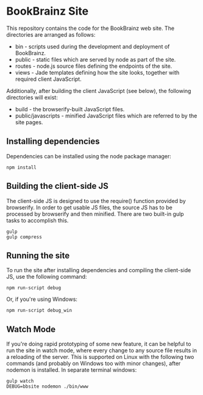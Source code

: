 BookBrainz Site
===============

This repository contains the code for the BookBrainz web site. The directories
are arranged as follows:

* bin - scripts used during the development and deployment of BookBrainz.
* public - static files which are served by node as part of the site.
* routes - node.js source files defining the endpoints of the site.
* views - Jade templates defining how the site looks, together with required
  client JavaScript.

Additionally, after building the client JavaScript (see below), the following
directories will exist:

* build - the browserify-built JavaScript files.
* public/javascripts - minified JavaScript files which are referred to by the
  site pages.

Installing dependencies
-----------------------

Dependencies can be installed using the node package manager:

    npm install

Building the client-side JS
---------------------------

The client-side JS is designed to use the require() function provided by
browserify. In order to get usable JS files, the source JS has to be processed
by browserify and then minified. There are two built-in gulp tasks to
accomplish this.

    gulp
    gulp compress

Running the site
----------------

To run the site after installing dependencies and compiling the client-side JS,
use the following command:

    npm run-script debug

Or, if you're using Windows:

    npm run-script debug_win

Watch Mode
----------

If you're doing rapid prototyping of some new feature, it can be helpful to run the site in watch mode,
where every change to any source file results in a reloading of the server. This is supported on Linux with the following two commands (and probably on Windows too with minor changes), after nodemon is installed. In separate terminal windows:

    gulp watch
    DEBUG=bbsite nodemon ./bin/www
